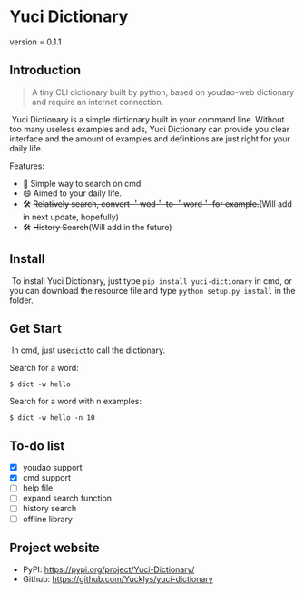 # Yuci Dictionary

version = 0.1.1

## Introduction

> A tiny CLI dictionary built by python, based on youdao-web dictionary and require an internet connection. 

​	Yuci Dictionary is a simple dictionary built in your command line. Without too many useless examples and ads, Yuci Dictionary can provide you clear interface and the amount of examples and definitions are just right for your daily life.

Features:

- :dash: Simple way to search on cmd.
- :smile: Aimed to your daily life.
- :hammer_and_wrench: ~~Relatively search, convert ＇wod＇ to ＇word＇ for example.~~(Will add in next update, hopefully)
- :hammer_and_wrench: ~~History Search~~(Will add in the future)

## Install

​	To install Yuci Dictionary, just type `pip install yuci-dictionary` in cmd, or you can download the resource file and type `python setup.py install` in the folder.

## Get Start

​	In cmd, just use`dict`to call the dictionary.

Search for a word:

```
$ dict -w hello
```

Search for a word with n examples:

```
$ dict -w hello -n 10
```

## To-do list

- [x]  youdao support
- [x]  cmd support
- [ ]  help file
- [ ]  expand search function
- [ ]  history search
- [ ]  offline library

## Project website

- PyPI: <https://pypi.org/project/Yuci-Dictionary/>
- Github: https://github.com/Yucklys/yuci-dictionary 